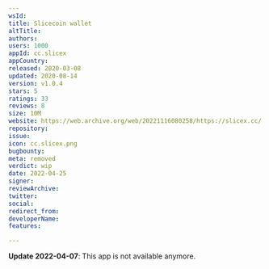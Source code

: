 ```yaml
---
wsId: 
title: Slicecoin wallet
altTitle: 
authors: 
users: 1000
appId: cc.slicex
appCountry: 
released: 2020-03-08
updated: 2020-08-14
version: v1.0.4
stars: 5
ratings: 33
reviews: 8
size: 10M
website: https://web.archive.org/web/20221116080258/https://slicex.cc/
repository: 
issue: 
icon: cc.slicex.png
bugbounty: 
meta: removed
verdict: wip
date: 2022-04-25
signer: 
reviewArchive: 
twitter: 
social: 
redirect_from: 
developerName: 
features: 

---
```


**Update 2022-04-07**: This app is not available anymore.

